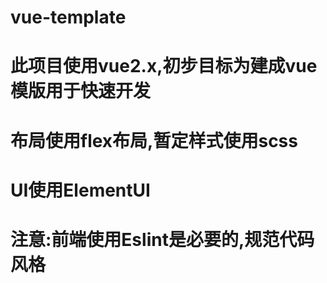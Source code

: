 # vue-template
# 此项目使用vue2.x,初步目标为建成vue模版用于快速开发
# 布局使用flex布局,暂定样式使用scss
# UI使用ElementUI
# 注意:前端使用Eslint是必要的,规范代码风格